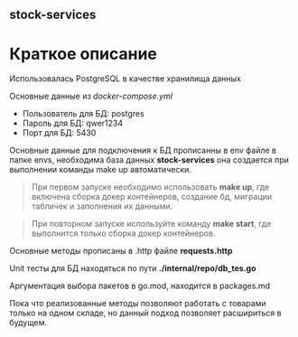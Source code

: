 ## stock-services
# Краткое описание
Использовалась PostgreSQL в качестве хранилища данных

Основные данные из *docker-compose.yml*
- Пользователь для БД: postgres
- Пароль для БД: qwer1234
- Порт для БД: 5430

Основные данные для подключения к БД прописанны в env файле в папке envs, необходима
база данных __stock-services__ она создается при выполнении команды make up автоматически.

> При первом запуске необходимо использовать __make up__, где включена сборка докер контейнеров,
создание бд, миграции табличек и заполнения их данными.

> При повторном запуске используйте команду __make start__, где выполнится только сборка докер контейнеров.

Основные методы прописаны в .http файле __requests.http__ 


Unit тесты для БД находяться по пути __./internal/repo/db_tes.go__

Аргументация выбора пакетов в go.mod, находится в packages.md

Пока что реализованные методы позволяют работать с товарами только на одном складе, но данный подход позволяет 
расшириться в будущем.